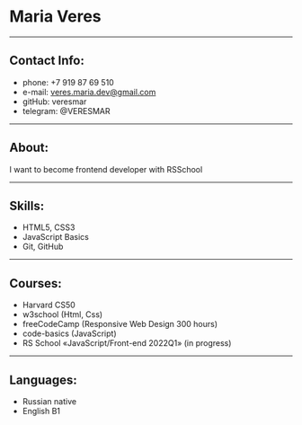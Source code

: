 # Maria Veres

---

## Contact Info:

- phone: +7 919 87 69 510
- e-mail: veres.maria.dev@gmail.com
- gitHub: veresmar
- telegram: @VERESMAR

---

## About:

I want to become frontend developer with RSSchool

---

## Skills:

- HTML5, CSS3
- JavaScript Basics
- Git, GitHub

---

## Courses:

- Harvard CS50
- w3school (Html, Css)
- freeCodeCamp (Responsive Web Design 300 hours)
- code-basics (JavaScript)
- RS School «JavaScript/Front-end 2022Q1» (in progress)

---

## Languages:

- Russian native
- English B1
